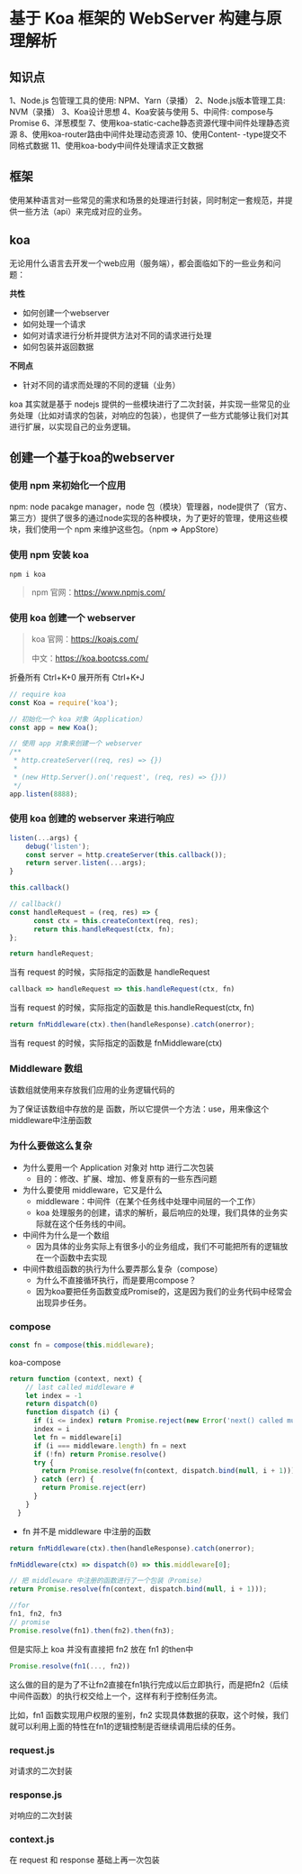 # 基于 Koa 框架的 WebServer 构建与原理解析

## 知识点

1、Node.js 包管理工具的使用: NPM、Yarn（录播）
2、Node.js版本管理工具: NVM（录播）
3、Koa设计思想
4、Koa安装与使用
5、中间件: compose与Promise
6、洋葱模型
7、使用koa-static-cache静态资源代理中间件处理静态资源
8、使用koa-router路由中间件处理动态资源
10、使用Content- -type提交不同格式数据
11、使用koa-body中间件处理请求正文数据



## 框架

使用某种语言对一些常见的需求和场景的处理进行封装，同时制定一套规范，并提供一些方法（api）来完成对应的业务。



## koa

无论用什么语言去开发一个web应用（服务端），都会面临如下的一些业务和问题：

**共性**

- 如何创建一个webserver
- 如何处理一个请求
- 如何对请求进行分析并提供方法对不同的请求进行处理
- 如何包装并返回数据

**不同点**

- 针对不同的请求而处理的不同的逻辑（业务）



koa 其实就是基于 nodejs 提供的一些模块进行了二次封装，并实现一些常见的业务处理（比如对请求的包装，对响应的包装），也提供了一些方式能够让我们对其进行扩展，以实现自己的业务逻辑。



## 创建一个基于koa的webserver

### 使用 npm 来初始化一个应用

npm: node pacakge manager，node 包（模块）管理器，node提供了（官方、第三方）提供了很多的通过node实现的各种模块，为了更好的管理，使用这些模块，我们使用一个 npm 来维护这些包。（npm => AppStore）

### 使用 npm 安装 koa

```shell
npm i koa
```

> npm 官网：https://www.npmjs.com/



### 使用 koa 创建一个 webserver

> koa 官网：https://koajs.com/
>
> 中文：https://koa.bootcss.com/

折叠所有 Ctrl+K+0
展开所有 Ctrl+K+J

```js
// require koa
const Koa = require('koa');

// 初始化一个 koa 对象（Application）
const app = new Koa();

// 使用 app 对象来创建一个 webserver
/**
 * http.createServer((req, res) => {})
 *
 * (new Http.Server().on('request', (req, res) => {}))
 */
app.listen(8888);
```



### 使用 koa 创建的 webserver 来进行响应

```js
listen(...args) {
    debug('listen');
    const server = http.createServer(this.callback());
    return server.listen(...args);
}

this.callback()

// callback()
const handleRequest = (req, res) => {
      const ctx = this.createContext(req, res);
      return this.handleRequest(ctx, fn);
};

return handleRequest;
```

当有 request 的时候，实际指定的函数是 handleRequest

```js
callback => handleRequest => this.handleRequest(ctx, fn)
```

当有 request 的时候，实际指定的函数是 this.handleRequest(ctx, fn)

```js
return fnMiddleware(ctx).then(handleResponse).catch(onerror);
```

当有 request 的时候，实际指定的函数是 fnMiddleware(ctx)

### Middleware 数组

该数组就使用来存放我们应用的业务逻辑代码的

为了保证该数组中存放的是 函数，所以它提供一个方法：use，用来像这个middleware中注册函数



### 为什么要做这么复杂

- 为什么要用一个 Application 对象对 http 进行二次包装
  - 目的：修改、扩展、增加、修复原有的一些东西问题
- 为什么要使用 middleware，它又是什么
  - middleware：中间件（在某个任务线中处理中间层的一个工作）
  - koa 处理服务的创建，请求的解析，最后响应的处理，我们具体的业务实际就在这个任务线的中间。
- 中间件为什么是一个数组
  - 因为具体的业务实际上有很多小的业务组成，我们不可能把所有的逻辑放在一个函数中去实现
- 中间件数组函数的执行为什么要弄那么复杂（compose）
  - 为什么不直接循环执行，而是要用compose？
  - 因为koa要把任务函数变成Promise的，这是因为我们的业务代码中经常会出现异步任务。



### compose

```js
const fn = compose(this.middleware);
```

koa-compose

```js
return function (context, next) {
    // last called middleware #
    let index = -1
    return dispatch(0)
    function dispatch (i) {
      if (i <= index) return Promise.reject(new Error('next() called multiple times'))
      index = i
      let fn = middleware[i]
      if (i === middleware.length) fn = next
      if (!fn) return Promise.resolve()
      try {
        return Promise.resolve(fn(context, dispatch.bind(null, i + 1)));
      } catch (err) {
        return Promise.reject(err)
      }
    }
  }
```

- fn 并不是 middleware 中注册的函数

```js
return fnMiddleware(ctx).then(handleResponse).catch(onerror);
```

```js
fnMiddleware(ctx) => dispatch(0) => this.middleware[0];

// 把 middleware 中注册的函数进行了一个包装（Promise）
return Promise.resolve(fn(context, dispatch.bind(null, i + 1)));
```

```js
//for
fn1, fn2, fn3
// promise
Promise.resolve(fn1).then(fn2).then(fn3);
```

但是实际上 koa 并没有直接把 fn2 放在 fn1 的then中

```js
Promise.resolve(fn1(..., fn2))
```

这么做的目的是为了不让fn2直接在fn1执行完成以后立即执行，而是把fn2（后续中间件函数）的执行权交给上一个，这样有利于控制任务流。

比如，fn1 函数实现用户权限的鉴别，fn2 实现具体数据的获取，这个时候，我们就可以利用上面的特性在fn1的逻辑控制是否继续调用后续的任务。



### request.js

对请求的二次封装

### response.js

对响应的二次封装

### context.js

在 request 和 response 基础上再一次包装































